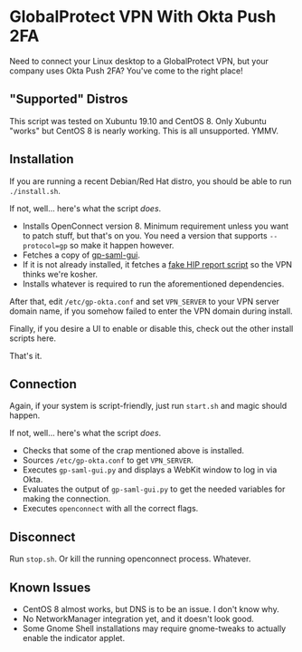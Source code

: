 # GlobalProtect VPN With Okta Push 2FA

Need to connect your Linux desktop to a GlobalProtect VPN, but your company uses Okta Push 2FA? You've come to the right place!

## "Supported" Distros

This script was tested on Xubuntu 19.10 and CentOS 8. Only Xubuntu "works" but CentOS 8 is nearly working. This is all unsupported. YMMV.

## Installation

If you are running a recent Debian/Red Hat distro, you should be able to run `./install.sh`.

If not, well... here's what the script _does_.

* Installs OpenConnect version 8. Minimum requirement unless you want to patch stuff, but that's on you. You need a version that supports `--protocol=gp` so make it happen however.
* Fetches a copy of [gp-saml-gui](https://github.com/dlenski/gp-saml-gui.git).
* If it is not already installed, it fetches a [fake HIP report script](https://raw.githubusercontent.com/dlenski/openconnect/master/hipreport.sh) so the VPN thinks we're kosher.
* Installs whatever is required to run the aforementioned dependencies.

After that, edit `/etc/gp-okta.conf` and set `VPN_SERVER` to your VPN server domain name, if you somehow failed to enter the VPN domain during install.

Finally, if you desire a UI to enable or disable this, check out the other install scripts here.

That's it.

## Connection

Again, if your system is script-friendly, just run `start.sh` and magic should happen.

If not, well... here's what the script _does_.

* Checks that some of the crap mentioned above is installed.
* Sources `/etc/gp-okta.conf` to get `VPN_SERVER`.
* Executes `gp-saml-gui.py` and displays a WebKit window to log in via Okta.
* Evaluates the output of `gp-saml-gui.py` to get the needed variables for making the connection.
* Executes `openconnect` with all the correct flags.

## Disconnect

Run `stop.sh`. Or kill the running openconnect process. Whatever.

## Known Issues

* CentOS 8 almost works, but DNS is to be an issue. I don't know why.
* No NetworkManager integration yet, and it doesn't look good.
* Some Gnome Shell installations may require gnome-tweaks to actually enable the indicator applet.
